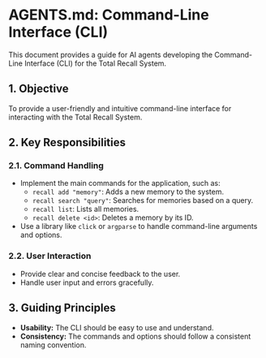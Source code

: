 # AGENTS.md: Command-Line Interface (CLI)

This document provides a guide for AI agents developing the Command-Line Interface (CLI) for the Total Recall System.

## 1. Objective
To provide a user-friendly and intuitive command-line interface for interacting with the Total Recall System.

## 2. Key Responsibilities

### 2.1. Command Handling
- Implement the main commands for the application, such as:
    - `recall add "memory"`: Adds a new memory to the system.
    - `recall search "query"`: Searches for memories based on a query.
    - `recall list`: Lists all memories.
    - `recall delete <id>`: Deletes a memory by its ID.
- Use a library like `click` or `argparse` to handle command-line arguments and options.

### 2.2. User Interaction
- Provide clear and concise feedback to the user.
- Handle user input and errors gracefully.

## 3. Guiding Principles

- **Usability:** The CLI should be easy to use and understand.
- **Consistency:** The commands and options should follow a consistent naming convention.
